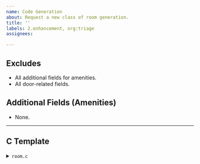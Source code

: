 ```yaml
---
name: Code Generation
about: Request a new class of room generation.
title: ''
labels: 2.enhancement, org:triage
assignees: 

---
```


## Excludes

* All additional fields for amenities.
* All door-related fields.

## Additional Fields (Amenities)

* None.

---

## C Template

<details><summary><code>room.c</code></summary>

```c
// Provide the C code to use as the basis for template-driven code generation.
// Replace static content with `-enclosed field names to have user-supplied data utilized there.
// Use line-comments like these to identify lines or blocks that are conditional on a feature.
```
</details>
